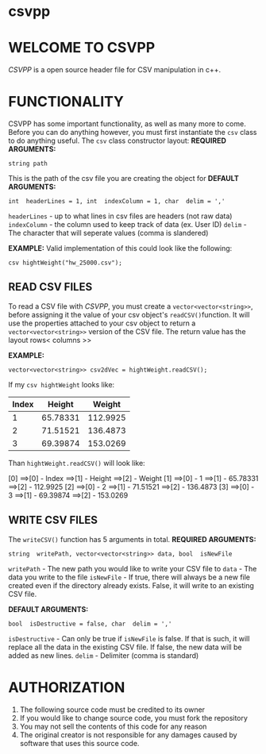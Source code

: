 # csvpp
# WELCOME TO CSVPP

*CSVPP* is a open source header file for CSV manipulation in c++. 


# FUNCTIONALITY

CSVPP has some important functionality, as well as many more to come. Before you can do anything however, you must first instantiate the `csv` class to do anything useful. The `csv` class constructor layout:
	**REQUIRED ARGUMENTS:**
	

    string path
This is the path of the csv file you are creating the object for
**DEFAULT ARGUMENTS:**

    int  headerLines = 1, int  indexColumn = 1, char  delim = ','
`headerLines` - up to what lines in csv files are headers (not raw data)
`indexColumn` - the column used to keep track of data (ex.  User ID)
`delim` - The character that will seperate values (comma is slandered)

**EXAMPLE:**
Valid implementation of this could look like the following:

    csv hightWeight("hw_25000.csv");

## READ CSV FILES

To read a CSV file with *CSVPP*, you must create a `vector<vector<string>>`, before assigning it the value of your csv object's `readCSV()`function. It will use the properties attached to your csv object to return a `vector<vector<string>>` version of the CSV file. The return value has the layout rows< columns >>

 **EXAMPLE:**
 

    vector<vector<string>> csv2dVec = hightWeight.readCSV();
   If my `csv hightWeight` looks like:
   
|Index|Height|Weight|
|--|--|--|
|1|65.78331|112.9925|
|2|71.51521|136.4873|
|3|69.39874|153.0269|
Than `hightWeight.readCSV()` will look like:

[0]
==>[0] - Index
==>[1] - Height
==>[2] - Weight
[1]
==>[0] - 1
==>[1] - 65.78331
==>[2] - 112.9925
[2]
==>[0] - 2
==>[1] - 71.51521
==>[2] - 136.4873
[3]
==>[0] - 3
==>[1] - 69.39874
==>[2] - 153.0269



## WRITE CSV FILES

The `writeCSV()` function has 5 arguments in total. 
	**REQUIRED ARGUMENTS:**
	

    string  writePath, vector<vector<string>> data, bool  isNewFile
`writePath` - The new path you would like to write your CSV file to
`data` - The data you write to the file
`isNewFile` - If true, there will always be a new file created even if the directory already exists. False, it will write to an existing CSV file.

**DEFAULT ARGUMENTS:**

    bool  isDestructive = false, char  delim = ','
`isDestructive` - Can only be true if `isNewFile` is false. If that is such, it will replace all the data in the existing CSV file. If false, the new data will be added as new lines. 
`delim` - Delimiter (comma is standard)


# AUTHORIZATION

 1. The following source code must be credited to its owner
 2. If you would like to change source code, you must fork the repository
 3. You may not sell the contents of this code for any reason
 4. The original creator is not responsible for any damages caused by software that uses this source code. 